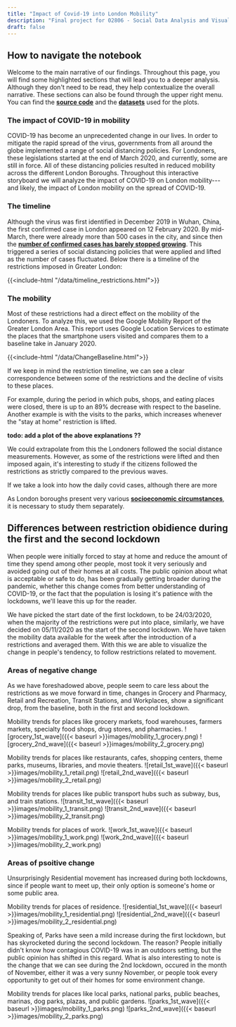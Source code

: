 ```yaml
---
title: "Impact of Covid-19 into London Mobility"
description: "Final project for 02806 - Social Data Analysis and Visualization Spring 21"
draft: false
---
```


## How to navigate the notebook
Welcome to the main narrative of our findings. Throughout this page, you will find some highlighted sections that will lead you to a deeper analysis. Although they don't need to be read, they help contextualize the overall narrative. These sections can also be found through the upper right menu.  You can find the **[source code](https://github.com/luciamontesinos/london-mobility/blob/master/London.ipynb)** and the **[datasets](https://github.com/luciamontesinos/london-mobility/tree/master/datasets)** used for the plots.


### The impact of COVID-19 in mobility
COVID-19 has become an unprecedented change in our lives.  In order to mitigate the rapid spread of the virus,  governments from all around the globe implemented a range of social distancing policies. For Londoners, these legislations started at the end of March 2020, and currently, some are still in force. All of these distancing policies resulted in reduced mobility across the different London Boroughs. Throughout this interactive storyboard we will analyze the impact of COVID-19 on London mobility---and likely, the impact of London mobility on the spread of COVID-19.  

### The timeline
Although the virus was first identified in December 2019 in Wuhan, China, the first confirmed case in London appeared on 12 February 2020. By mid-March, there were already more than 500 cases in the city, and since then the **[number of confirmed cases has barely stopped growing](https://luciamontesinos.github.io/london-mobility/covid/#total-cases)**. This triggered a series of social distancing policies that were applied and lifted as the number of cases fluctuated. Below there is a timeline of the restrictions imposed in Greater London:


{{<include-html "/data/timeline_restrictions.html">}}


### The mobility
Most of these restrictions had a direct effect on the mobility of the Londoners. To analyze this, we used the Google Mobility Report of the Greater London Area. This report uses Google Location Services to estimate the places that the smartphone users visited and compares them to a baseline take in January 2020.


{{<include-html "/data/ChangeBaseline.html">}}

If we keep in mind the restriction timeline, we can see a clear correspondence between some of the restrictions and the decline of visits to these places.

For example, during the period in which pubs, shops, and eating places were closed, there is up to an 89% decrease with respect to the baseline. Another example is with the visits to the parks, which increases whenever the "stay at home" restriction is lifted.

**todo: add a plot of the above explanations ??**

We could extrapolate from this the Londoners followed the social distance measurements. However, as some of the restrictions were lifted and then imposed again, it's interesting to study if the citizens followed the restrictions as strictly compared to the previous waves. 


If we take a look into how the daily covid cases, although there are more 


As London boroughs present very various **[socioeconomic circumstances](https://luciamontesinos.github.io/london-mobility/london/#socioeconomical-status)**, it is necessary to study them separately.

## Differences between restriction obidience during the first and the second lockdown

When people were initially forced to stay at home and reduce the amount of time they spend among other people, most took it very seriously and avoided going out of their homes at all costs. The public opinion about what is acceptable or safe to do, has been gradually getting broader during the pandemic, whether this change comes from better understanding of COVID-19, or the fact that the population is losing it's patience with the lockdowns, we'll leave this up for the reader.

We have picked the start date of the first lockdown, to be 24/03/2020, when the majority of the restrictions were put into place, similarly, we have decided on 05/11/2020 as the start of the second lockdown. We have taken the mobility data available for the week after the introduction of a restrictions and averaged them. With this we are able to visualize the change in people's tendency, to follow restrictions related to movement.

### Areas of negative change

As we have foreshadowed above, people seem to care less about the restrictions as we move forward in time, changes in Grocery and Pharmacy, Retail and Recreation, Transit Stations, and Workplaces, show a significant drop, from the baseline, both in the first and second lockdown.

Mobility trends for places like grocery markets, food warehouses, farmers markets, specialty food shops, drug stores, and pharmacies.
![grocery_1st_wave]({{< baseurl >}}images/mobility_1_grocery.png)
![grocery_2nd_wave]({{< baseurl >}}images/mobility_2_grocery.png)

Mobility trends for places like restaurants, cafes, shopping centers, theme parks, museums, libraries, and movie theaters.
![retail_1st_wave]({{< baseurl >}}images/mobility_1_retail.png)
![retail_2nd_wave]({{< baseurl >}}images/mobility_2_retail.png)

Mobility trends for places like public transport hubs such as subway, bus, and train stations.
![transit_1st_wave]({{< baseurl >}}images/mobility_1_transit.png)
![transit_2nd_wave]({{< baseurl >}}images/mobility_2_transit.png)

Mobility trends for places of work.
![work_1st_wave]({{< baseurl >}}images/mobility_1_work.png)
![work_2nd_wave]({{< baseurl >}}images/mobility_2_work.png)

### Areas of psoitive change

Unsurprisingly Residential movement has increased during both lockdowns, since if people want to meet up, their only option is someone's home or some public area.

Mobility trends for places of residence.
![residential_1st_wave]({{< baseurl >}}images/mobility_1_residential.png)
![residential_2nd_wave]({{< baseurl >}}images/mobility_2_residential.png)

Speaking of, Parks have seen a mild increase during the first lockdown, but has skyrocketed during the second lockdown. The reason? People initially didn't know how contagious COVID-19 was in an outdoors setting, but the public opinion has shifted in this regard. What is also interesting to note is the change that we can see during the 2nd lockdown, occured in the month of November, either it was a very sunny November, or people took every opportunity to get out of their homes for some environment change.

Mobility trends for places like local parks, national parks, public beaches, marinas, dog parks, plazas, and public gardens.
![parks_1st_wave]({{< baseurl >}}images/mobility_1_parks.png)
![parks_2nd_wave]({{< baseurl >}}images/mobility_2_parks.png)

